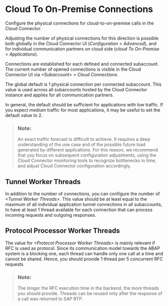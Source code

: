 <!-- loiof9111c8b58034bdcb848c24829c3e0f5 -->

# Cloud To On-Premise Connections

Configure the physical connections for cloud-to-on-premise calls in the Cloud Connector.

Adjusting the number of physical connections for this direction is possible both globally in the Cloud Connector UI \(*Configuration* \> *Advanced*\), and for individual communication partners on cloud side \(*cloud To On-Premise* \> *Applications*\).

Connections are established for each defined and connected subaccount. The current number of opened connections is visible in the Cloud Connector UI via *<Subaccount\>* \> *Cloud Connections*.

The global default is 1 physical connection per connected subaccount. This value is used across all subaccounts hosted by the Cloud Connector instance and applies for all communication partners.

In general, the default should be sufficient for applications with low traffic. If you expect medium traffic for most applications, it may be useful to set the default value to 2.


> ### Note:  
> An exact traffic forecast is difficult to achieve. It requires a deep understanding of the use case and of the possible future load generated by different applications. For this reason, we recommend that you focus on subsequent configuration adjustments, using the Cloud Connector monitoring tools to recognize bottlenecks in time, and adjust Cloud Connector configuration accordingly.



<a name="loiof9111c8b58034bdcb848c24829c3e0f5__section_ocz_dbs_rdb"/>

## Tunnel Worker Threads

In addition to the number of connections, you can configure the number of *<Tunnel Worker Threads\>*. This value should be at least equal to the maximum of all individual application tunnel connections in all subaccounts, to have at least 1 thread available for each connection that can process incoming requests and outgoing responses.



<a name="loiof9111c8b58034bdcb848c24829c3e0f5__section_jpr_2bs_rdb"/>

## Protocol Processor Worker Threads

The value for *<Protocol Processor Worker Threads\>* is mainly relevant if RFC is used as protocol. Since its communication model towards the ABAP system is a blocking one, each thread can handle only one call at a time and cannot be shared. Hence, you should provide 1 thread per 5 concurrent RFC requests.

> ### Note:  
> The longer the RFC execution time in the backend, the more threads you should provide. Threads can be reused only after the response of a call was returned to SAP BTP.

